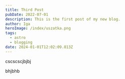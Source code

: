 ```yaml
---
title: Third Post
pubDate: 2022-07-01
description: This is the first post of my new blog.
author: Iga
heroImage: /index/uszatka.png
tags:
  - astro
  - blogging
date: 2024-01-01T12:02:09.813Z
---
```

cscscscjbjbj

bhjbhb